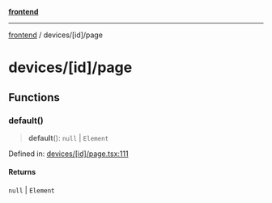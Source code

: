 [**frontend**](../../README.md)

***

[frontend](../../modules.md) / devices/\[id\]/page

# devices/\[id\]/page

## Functions

### default()

> **default**(): `null` \| `Element`

Defined in: [devices/\[id\]/page.tsx:111](https://github.com/PalisadoesFoundation/switchmap-ng/blob/develop/frontend/src/app/devices/[id]/page.tsx#L111)

#### Returns

`null` \| `Element`
